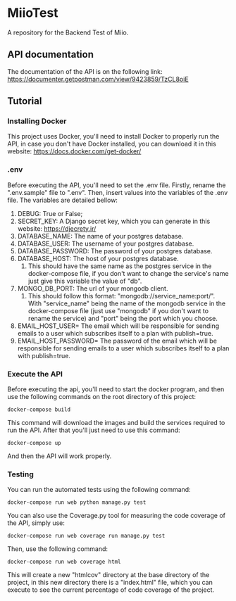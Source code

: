 # MiioTest
A repository for the Backend Test of Miio.

## API documentation
The documentation of the API is on the following link: https://documenter.getpostman.com/view/9423859/TzCL8oiE

## Tutorial
### Installing Docker
This project uses Docker, you'll need to install Docker to properly run the API, in case you don't have Docker installed, you can download it in this website: https://docs.docker.com/get-docker/

### .env
Before executing the API, you'll need to set the .env file. Firstly, rename the ".env.sample" file to ".env". Then, insert values into the variables of the .env file. The variables are detailed bellow:
1. DEBUG: True or False;
2. SECRET_KEY: A Django secret key, which you can generate in this website: https://djecrety.ir/
3. DATABASE_NAME: The name of your postgres database.
4. DATABASE_USER: The username of your postgres database.
5. DATABASE_PASSWORD: The password of your postgres database.
6. DATABASE_HOST: The host of your postgres database.
    1. This should have the same name as the postgres service in the docker-compose file, if you don't want to change the service's name just give this variable the value of "db".
8. MONGO_DB_PORT: The url of your mongodb client.
    1. This should follow this format: "mongodb://service_name:port/". With "service_name" being the name of the mongodb service in the docker-compose file (just use "mongodb" if you don't want to rename the service) and "port" being the port which you choose.
10. EMAIL_HOST_USER= The email which will be responsible for sending emails to a user which subscribes itself to a plan with publish=true.
11. EMAIL_HOST_PASSWORD= The password of the email which will be responsible for sending emails to a user which subscribes itself to a plan with publish=true.

### Execute the API
Before executing the api, you'll need to start the docker program, and then use the following commands on the root directory of this project:
```
docker-compose build
```
This command will download the images and build the services required to run the API. After that you'll just need to use this command:
```
docker-compose up
```
And then the API will work properly.

### Testing
You can run the automated tests using the following command:
```
docker-compose run web python manage.py test
```
You can also use the Coverage.py tool for measuring the code coverage of the API, simply use:
```
docker-compose run web coverage run manage.py test
```
Then, use the following command:
```
docker-compose run web coverage html
```
This will create a new "htmlcov" directory at the base directory of the project, in this new directory there is a "index.html" file, which you can execute to see the current percentage of code coverage of the project.
